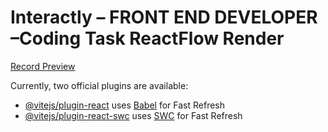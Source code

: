 # Interactly – FRONT END DEVELOPER –Coding Task ReactFlow Render

[Record Preview](https://drive.google.com/file/d/18LlYLyYoktxhkTWnsGsgpX1nMVeVWck_/view?usp=sharing)



Currently, two official plugins are available:

- [@vitejs/plugin-react](https://github.com/vitejs/vite-plugin-react/blob/main/packages/plugin-react/README.md) uses [Babel](https://babeljs.io/) for Fast Refresh
- [@vitejs/plugin-react-swc](https://github.com/vitejs/vite-plugin-react-swc) uses [SWC](https://swc.rs/) for Fast Refresh

